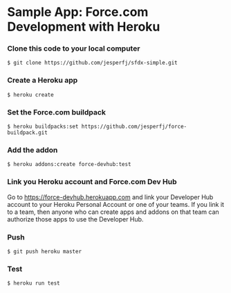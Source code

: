 # Sample App: Force.com Development with Heroku

### Clone this code to your local computer

    $ git clone https://github.com/jesperfj/sfdx-simple.git

### Create a Heroku app

    $ heroku create

### Set the Force.com buildpack

    $ heroku buildpacks:set https://github.com/jesperfj/force-buildpack.git

### Add the addon

    $ heroku addons:create force-devhub:test

### Link you Heroku account and Force.com Dev Hub

Go to https://force-devhub.herokuapp.com and link your Developer Hub account to your Heroku Personal Account or one of your teams. If you link it to a team, then anyone who can create apps and addons on that team can authorize those apps to use the Developer Hub.

### Push

    $ git push heroku master

### Test

    $ heroku run test
